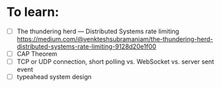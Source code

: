 # To learn:

- [ ] The thundering herd — Distributed Systems rate limiting
https://medium.com/@venkteshsubramaniam/the-thundering-herd-distributed-systems-rate-limiting-9128d20e1f00
- [ ] CAP Theorem
- [ ] TCP or UDP connection,
short polling vs. WebSocket vs. server sent event
- [ ] typeahead system design